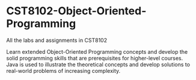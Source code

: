 # CST8102-Object-Oriented-Programming
All the labs and assignments in CST8102

Learn extended Object-Oriented Programming concepts and develop the solid programming skills that are
prerequisites for higher-level courses. Java is used to illustrate the theoretical concepts and develop solutions to
real-world problems of increasing complexity.
